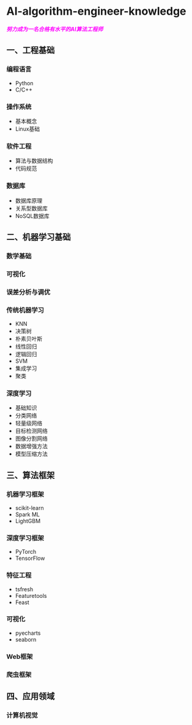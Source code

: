 # AI-algorithm-engineer-knowledge
<font color=Fuchsia> ***努力成为一名合格有水平的AI算法工程师*** </font>

## 一、工程基础

### 编程语言
- Python
- C/C++
### 操作系统
- 基本概念
- Linux基础
### 软件工程
- 算法与数据结构
- 代码规范
### 数据库
- 数据库原理
- 关系型数据库
- NoSQL数据库


## 二、机器学习基础
### 数学基础
### 可视化
### 误差分析与调优
### 传统机器学习
- KNN
- 决策树
- 朴素贝叶斯
- 线性回归
- 逻辑回归
- SVM
- 集成学习
- 聚类
### 深度学习
- 基础知识
- 分类网络
- 轻量级网络
- 目标检测网络
- 图像分割网络
- 数据增强方法
- 模型压缩方法

## 三、算法框架
### 机器学习框架
- scikit-learn
- Spark ML
- LightGBM
### 深度学习框架
- PyTorch
- TensorFlow
### 特征工程
- tsfresh
- Featuretools
- Feast
### 可视化
- pyecharts
- seaborn
### Web框架
### 爬虫框架

## 四、应用领域
### 计算机视觉
